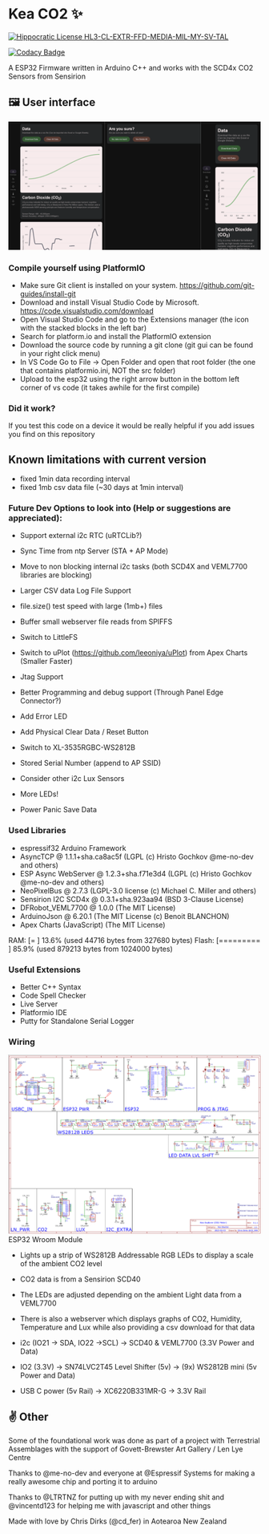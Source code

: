 # Kea CO2 ✨

[![Hippocratic License HL3-CL-EXTR-FFD-MEDIA-MIL-MY-SV-TAL](https://img.shields.io/static/v1?label=Hippocratic%20License&message=HL3-CL-EXTR-FFD-MEDIA-MIL-MY-SV-TAL&labelColor=5e2751&color=bc8c3d)](https://firstdonoharm.dev/version/3/0/cl-extr-ffd-media-mil-my-sv-tal.html)

[![Codacy Badge](https://app.codacy.com/project/badge/Grade/d99afdea32c7452dbb50257498cd0df7)](https://www.codacy.com/gh/CDFER/OSAQS-Firmware/dashboard?utm_source=github.com&amp;utm_medium=referral&amp;utm_content=CDFER/OSAQS-Firmware&amp;utm_campaign=Badge_Grade)

A ESP32 Firmware written in Arduino C++ and works with the SCD4x CO2 Sensors from Sensirion

## 🖼️ User interface
![User interface](/images/ui1.png)

### Compile yourself using PlatformIO

- Make sure Git client is installed on your system. https://github.com/git-guides/install-git
- Download and install Visual Studio Code by Microsoft. https://code.visualstudio.com/download
- Open Visual Studio Code and go to the Extensions manager (the icon with the stacked blocks in the left bar)
- Search for platform.io and install the PlatformIO extension
- Download the source code by running a git clone (git gui can be found in your right click menu)
- In VS Code Go to File -> Open Folder and open that root folder (the one that contains platformio.ini, NOT the src folder)
- Upload to the esp32 using the right arrow button in the bottom left corner of vs code (it takes awhile for the first compile)


### Did it work?

If you test this code on a device it would be really helpful if you add issues you find on this repository


## Known limitations with current version

- fixed 1min data recording interval
- fixed 1mb csv data file (~30 days at 1min interval)


### Future Dev Options to look into (Help or suggestions are appreciated):

- Support external i2c RTC (uRTCLib?)
- Sync Time from ntp Server (STA + AP Mode)
- Move to non blocking internal i2c tasks (both SCD4X and VEML7700 libraries are blocking)
- Larger CSV data Log File Support 
- file.size() test speed with large (1mb+) files
- Buffer small webserver file reads from SPIFFS
- Switch to LittleFS 
- Switch to uPlot (https://github.com/leeoniya/uPlot) from Apex Charts (Smaller Faster)

- Jtag Support
- Better Programming and debug support (Through Panel Edge Connector?)
- Add Error LED
- Add Physical Clear Data / Reset Button
- Switch to XL-3535RGBC-WS2812B
- Stored Serial Number (append to AP SSID)
- Consider other i2c Lux Sensors
- More LEDs!
- Power Panic Save Data

### Used Libraries

- espressif32 Arduino Framework
- AsyncTCP @ 1.1.1+sha.ca8ac5f (LGPL (c) Hristo Gochkov @me-no-dev and others)
- ESP Async WebServer @ 1.2.3+sha.f71e3d4 (LGPL (c) Hristo Gochkov @me-no-dev and others)
- NeoPixelBus @ 2.7.3 (LGPL-3.0 license (c) Michael C. Miller and others)
- Sensirion I2C SCD4x @ 0.3.1+sha.923aa94 (BSD 3-Clause License)
- DFRobot_VEML7700 @ 1.0.0 (The MIT License)
- ArduinoJson @ 6.20.1 (The MIT License (c) Benoit BLANCHON)
- Apex Charts (JavaScript) (The MIT License)

RAM:   [=         ]  13.6% (used 44716 bytes from 327680 bytes)
Flash: [========= ]  85.9% (used 879213 bytes from 1024000 bytes)

### Useful Extensions

- Better C++ Syntax
- Code Spell Checker
- Live Server
- Platformio IDE
- Putty for Standalone Serial Logger

### Wiring
![Schematic](/images/Schematic.png)
ESP32 Wroom Module
 - Lights up a strip of WS2812B Addressable RGB LEDs to display a scale of the ambient CO2 level
 - CO2 data is from a Sensirion SCD40
 - The LEDs are adjusted depending on the ambient Light data from a VEML7700
 - There is also a webserver which displays graphs of CO2, Humidity, Temperature and Lux while also providing a csv download for that data

 - i2c (IO21 -> SDA, IO22 ->SCL) -> SCD40 & VEML7700 (3.3V Power and Data)
 - IO2 (3.3V) -> SN74LVC2T45 Level Shifter (5v) -> (9x) WS2812B mini (5v Power and Data)
 - USB C power (5v Rail) -> XC6220B331MR-G -> 3.3V Rail

## ✌️ Other

Some of the foundational work was done as part of a project with Terrestrial Assemblages with the support of Govett-Brewster Art Gallery / Len Lye Centre

Thanks to @me-no-dev and everyone at @Espressif Systems for making a really awesome chip and porting it to arduino

Thanks to @LTRTNZ for putting up with my never ending shit and @vincentd123 for helping me with javascript and other things

Made with love by Chris Dirks (@cd_fer) in Aotearoa New Zealand
